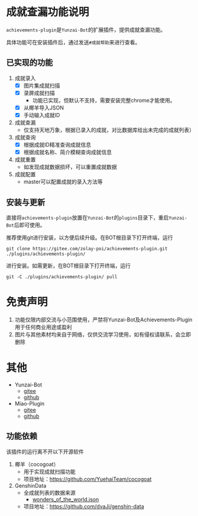 # 成就查漏功能说明

`achievements-plugin`是`Yunzai-Bot`的扩展插件，提供成就查漏功能。

具体功能可在安装插件后，通过发送`#成就帮助`来进行查看。

## 已实现的功能

1. 成就录入
    - [x] 图片集成就扫描
    - [x] 录屏成就扫描
        - 功能已实现，但默认不支持，需要安装完整chrome才能使用。
    - [x] 从椰羊导入JSON
    - [x] 手动输入成就ID
2. 成就查漏
    - 仅支持天地万象，根据已录入的成就，对比数据库给出未完成的成就列表）
3. 成就查询
    - [x] 根据成就ID精准查询成就信息
    - [x] 根据成就名称、简介模糊查询成就信息
4. 成就重置
    - 如发现成就数据损坏，可以重置成就数据
5. 成就配置
    - master可以配置成就的录入方法等

## 安装与更新

直接将`achievements-plugin`放置在`Yunzai-Bot`的`plugins`目录下，重启`Yunzai-Bot`后即可使用。

推荐使用git进行安装，以方便后续升级。在BOT根目录下打开终端，运行

```
git clone https://gitee.com/zolay-poi/achievements-plugin.git ./plugins/achievements-plugin/
```

进行安装。如需更新，在BOT根目录下打开终端，运行

```
git -C ./plugins/achievements-plugin/ pull
```

# 免责声明

1. 功能仅限内部交流与小范围使用，严禁将Yunzai-Bot及Achievements-Plugin用于任何商业用途或盈利
2. 图片与其他素材均来自于网络，仅供交流学习使用，如有侵权请联系，会立即删除

# 其他

* Yunzai-Bot
   - [gitee](https://gitee.com/Le-niao/Yunzai-Bot)
   - [github](https://github.com/Le-niao/Yunzai-Bot)
* Miao-Plugin
   - [gitee](https://github.com/yoimiya-kokomi/miao-plugin)
   - [github](https://github.com/yoimiya-kokomi/miao-plugin)

## 功能依赖

该插件的运行离不开以下开源软件

1. 椰羊（cocogoat）
    - 用于实现成就扫描功能
    - 项目地址：<https://github.com/YuehaiTeam/cocogoat>
2. GenshinData
    - 全成就列表的数据来源
      - [wonders_of_the_world.json](https://github.com/dvaJi/genshin-data/blob/master/src/data/chinese-simplified/achievements/wonders_of_the_world.json)
    - 项目地址：<https://github.com/dvaJi/genshin-data>
